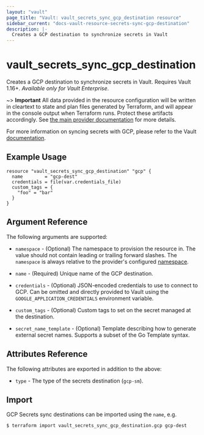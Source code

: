 ```yaml
---
layout: "vault"
page_title: "Vault: vault_secrets_sync_gcp_destination resource"
sidebar_current: "docs-vault-resource-secrets-sync-gcp-destination"
description: |-
  Creates a GCP destination to synchronize secrets in Vault
---
```


# vault\_secrets\_sync\_gcp\_destination

Creates a GCP destination to synchronize secrets in Vault. Requires Vault 1.16+.
*Available only for Vault Enterprise*.

~> **Important** All data provided in the resource configuration will be
written in cleartext to state and plan files generated by Terraform, and
will appear in the console output when Terraform runs. Protect these
artifacts accordingly. See
[the main provider documentation](../index.html)
for more details.

For more information on syncing secrets with GCP, please refer to the Vault
[documentation](https://developer.hashicorp.com/vault/docs/sync/gcpsm).

## Example Usage

```hcl
resource "vault_secrets_sync_gcp_destination" "gcp" {
  name        = "gcp-dest"
  credentials = file(var.credentials_file)
  custom_tags = {
    "foo" = "bar"
  }
}
```

## Argument Reference

The following arguments are supported:

* `namespace` - (Optional) The namespace to provision the resource in.
  The value should not contain leading or trailing forward slashes.
  The `namespace` is always relative to the provider's configured [namespace](/docs/providers/vault#namespace).

* `name` - (Required) Unique name of the GCP destination.

* `credentials` - (Optional) JSON-encoded credentials to use to connect to GCP.
  Can be omitted and directly provided to Vault using the `GOOGLE_APPLICATION_CREDENTIALS` environment
  variable.

* `custom_tags` - (Optional) Custom tags to set on the secret managed at the destination.

* `secret_name_template` - (Optional) Template describing how to generate external secret names.
  Supports a subset of the Go Template syntax.

## Attributes Reference

The following attributes are exported in addition to the above:

* `type` - The type of the secrets destination (`gcp-sm`).

## Import

GCP Secrets sync destinations can be imported using the `name`, e.g.

```
$ terraform import vault_secrets_sync_gcp_destination.gcp gcp-dest
```
